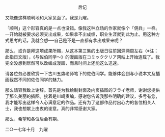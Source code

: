 <p align="center">后记</p>

又能像这样顺利地和大家见面了。我是九曜。

「顺利」这个形容真的是一点也没错。像我这种立场的作家就像个「佣兵」一样。一开始就被要求必须交出成果，如果拿不出成绩，职业生涯就到此为止。用这种方式思考的话，我就会想──自己是不是一直都有拿出成果来呢？

那么，或许是拜这项成果所赐，从这本第三集的出版日往前回溯两周左右（※注：此指日文版），《与佐伯同学～》的漫画版在コミッククリア网站上开始连载了。我完全没想到居然可以改编成漫画，而且时间上还能这么迅速。

请各位务必要欣赏一下古川五势老师笔下的佐伯同学。能够体会到与小说本文及插画截然不同的佐伯同学的魅力。

那么请容我致上谢辞。首先是为我绘制封面及内页插图的フライ老师，谢谢您提供了那么美丽的插图。接着是川崎责编，感谢您告诉我那些明确的建议，多亏有您，我才能写出这样令人心满意足的作品。还有为了这部作品付出心力的各位相关人士，我也想献上由衷的谢意。真的非常感谢大家。

那么，希望和各位后会有期。

二○一七年十月　九曜

